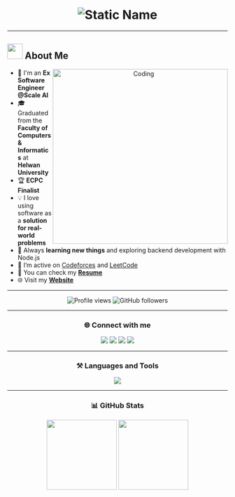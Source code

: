 <h1 align="center">
  <img src="https://readme-typing-svg.herokuapp.com?font=Rubik+Glitch&size=40&duration=1&pause=99999&color=F7C325&center=true&vCenter=true&width=700&height=70&lines=Hi+...+I'm+Ahmad+Ramadan+👨‍💻" alt="Static Name" />
</h1>

---

## <img src="https://media.giphy.com/media/SvFocn0wNMx0iv2rYz/giphy.gif" width="35"> About Me  

<p align="center">
  <img align="right" src="https://cdn.dribbble.com/userupload/21436944/file/original-3212fe7a869a76063e59d76c39176c45.gif" alt="Coding" width="400"/>
</p>

- 💼 I'm an **Ex Software Engineer @Scale AI**  
- 🎓 Graduated from the **Faculty of Computers & Informatics** at **Helwan University**  
- 🏆 **ECPC Finalist**  
- 💡 I love using software as a **solution for real-world problems**  
- 🌱 Always **learning new things** and exploring backend development with Node.js  
- 📘 I’m active on [Codeforces](https://codeforces.com/profile/TENJEN) and [LeetCode](https://leetcode.com/tenjen)  
- 📝 You can check my **[Resume](./Ahmad_Full_Stack.pdf)**  
- 🌐 Visit my **[Website](https://protoflio-liart.vercel.app/)**  

---

<p align="center">
  <img src="https://komarev.com/ghpvc/?username=ahmadramadan74&label=Profile%20views&color=blueviolet&style=flat" alt="Profile views" />
  <img src="https://img.shields.io/github/followers/ahmadramadan74?label=Followers&style=social" alt="GitHub followers" />
</p>

---

<h3 align="center">🌐 Connect with me</h3>
<p align="center">
  <a href="https://twitter.com/rmdn7_7" target="blank"><img src="https://img.shields.io/badge/Twitter-1DA1F2?style=for-the-badge&logo=twitter&logoColor=white"/></a>
  <a href="https://linkedin.com/in/ahmad-elemam-dev" target="blank"><img src="https://img.shields.io/badge/LinkedIn-0077B5?style=for-the-badge&logo=linkedin&logoColor=white"/></a>
  <a href="https://codeforces.com/profile/TENJEN" target="blank"><img src="https://img.shields.io/badge/Codeforces-445f9d?style=for-the-badge&logo=codeforces&logoColor=white"/></a>
  <a href="https://www.leetcode.com/tenjen" target="blank"><img src="https://img.shields.io/badge/LeetCode-F89F1B?style=for-the-badge&logo=leetcode&logoColor=white"/></a>
</p>

---

<h3 align="center">⚒️ Languages and Tools</h3>
<p align="center"> 
  <img src="https://skillicons.dev/icons?i=react,tailwind,ts,js,html,css,bootstrap,nodejs,express,mongodb,mysql,java,cpp,c,linux,docker,graphql,git" />
</p>

---

<h3 align="center">📊 GitHub Stats</h3>
<p align="center">
  <img src="https://github-readme-stats.vercel.app/api?username=ahmadramadan74&show_icons=true&theme=tokyonight" height="160"/>
  <img src="https://github-readme-stats.vercel.app/api/top-langs?username=ahmadramadan74&show_icons=true&locale=en&layout=compact&theme=tokyonight" height="160"/>
</p>
